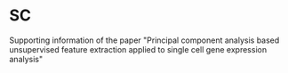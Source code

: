 # SC
Supporting information of the paper "Principal component analysis based unsupervised feature extraction applied to single cell gene expression analysis"
